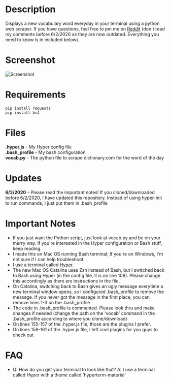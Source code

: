 # Description
Displays a new vocabulary word everyday in your terminal using a python web scraper. If you have questions, feel free to pm me on [Reddit](https://reddit.com/user/ImportantDesk) (don't read my comments before 6/2/2020 as they are now outdated. Everything you need to know is in included below).

# Screenshot
![Screenshot](https://i.imgur.com/IfwgKjL.png)

# Requirements
```pip install requests``` <br>
```pip install bs4```

# Files
<b>.hyper.js</b> - My Hyper config file <br>
<b>.bash_profile</b> - My bash configuration <br>
<b>vocab.py</b> - The python file to scrape dictionary.com for the word of the day

# Updates
<b>6/2/2020</b> - Please read the important notes! If you cloned/downloaded before 6/2/2020, I have updated this repository. Instead of using hyper-init to run commands, I just put them in .bash_profile

# Important Notes
- If you just want the Python script, just look at vocab.py and be on your merry way. If you're interested in the Hyper configuration or Bash stuff, keep reading.
- I made this on Mac OS running Bash terminal; If you're on Windows, I'm not sure if I can help troubleshoot.
- I use a terminal called [Hyper](https://hyper.is).
- The new Mac OS Catalina uses Zsh instead of Bash, but I switched back to Bash using Hyper (in the config file, it is on line 108). Please change this accordingly as there are instructions in the file.
- On Catalina, switching back to Bash gives an ugly message everytime a new terminal window opens, so I configured .bash_profile to remove the message. If you never got the message in the first place, you can remove lines 1-3 on the .bash_profile
- The code in .bash_profile is commented. Please look thru and make changes if needed (change the path on the 'vocab' command in the .bash_profile according to where you clone/download)
- On lines 155-157 of the .hyper.js file, those are the plugins I prefer.
- On lines 158-161 of the .hyper.js file, I left cool plugins for you guys to check out

# FAQ
- Q: How do you get your terminal to look like that? A: I use a terminal called Hyper with a theme called 'hyperterm-material'
